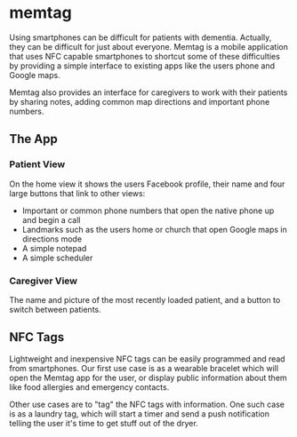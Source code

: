 # memtag

Using smartphones can be difficult for patients with dementia. Actually, they
can be difficult for just about everyone. Memtag is a mobile application that uses
NFC capable smartphones to shortcut some of these difficulties by providing
a simple interface to existing apps like the users phone and Google maps.

Memtag also provides an interface for caregivers to work with their patients by
sharing notes, adding common map directions and important phone numbers.

## The App
### Patient View

On the home view it shows the users Facebook profile, their name and four large buttons that link to other views:

  - Important or common phone numbers that open the native phone up and begin a call
  - Landmarks such as the users home or church that open Google maps in directions mode
  - A simple notepad
  - A simple scheduler

### Caregiver View

  The name and picture of the most recently loaded patient, and a button to switch between patients.

## NFC Tags

Lightweight and inexpensive NFC tags can be easily programmed and read from smartphones.
Our first use case is as a wearable bracelet which will open the Memtag app for the
user, or display public information about them like food allergies and emergency contacts.

Other use cases are to "tag" the NFC tags with information. One such case is as a
laundry tag, which will start a timer and send a push notification telling the user
it's time to get stuff out of the dryer.
